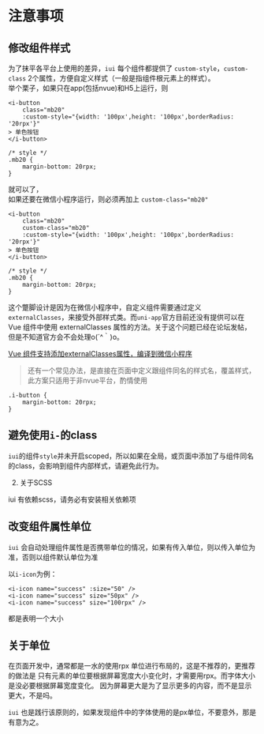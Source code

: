# 注意事项

## 修改组件样式

为了抹平各平台上使用的差异，`iui` 每个组件都提供了 `custom-style`，`custom-class` 2个属性，方便自定义样式（一般是指组件根元素上的样式）。  
举个栗子，如果只在app(包括nvue)和H5上运行，则

```vue
<i-button 
    class="mb20" 
    :custom-style="{width: '100px',height: '100px',borderRadius: '20rpx'}"
> 单色按钮
</i-button>

/* style */
.mb20 {
    margin-bottom: 20rpx;
}
```

就可以了，  
如果还要在微信小程序运行，则必须再加上 `custom-class="mb20" `

```vue
<i-button 
    class="mb20" 
    custom-class="mb20" 
    :custom-style="{width: '100px',height: '100px',borderRadius: '20rpx'}"
> 单色按钮
</i-button>

/* style */
.mb20 {
    margin-bottom: 20rpx;
}
```

这个蹩脚设计是因为在微信小程序中，自定义组件需要通过定义 `externalClasses`，来接受外部样式类。而`uni-app`官方目前还没有提供可以在Vue 组件中使用 externalClasses 属性的方法。关于这个问题已经在论坛发帖，但是不知道官方会不会处理o(´^｀)o。

[Vue 组件支持添加externalClasses属性，编译到微信小程序](https://ask.dcloud.net.cn/question/108141)

> 还有一个常见办法，是直接在页面中定义跟组件同名的样式名，覆盖样式，此方案只适用于非nvue平台，酌情使用

```style
.i-button {
    margin-bottom: 20rpx;
}
```

## 避免使用`i-`的class

`iui`的组件`style`并未开启scoped，所以如果在全局，或页面中添加了与组件同名的class，会影响到组件内部样式，请避免此行为。

2. 关于SCSS

iui 有依赖scss，请务必有安装相关依赖项

## 改变组件属性单位

`iui` 会自动处理组件属性是否携带单位的情况，如果有传入单位，则以传入单位为准，否则以组件默认单位为准

以`i-icon`为例：
```
<i-icon name="success" :size="50" />
<i-icon name="success" size="50px" />
<i-icon name="success" size="100rpx" />
```
都是表明一个大小

## 关于单位

在页面开发中，通常都是一水的使用rpx 单位进行布局的，这是不推荐的，更推荐的做法是
只有元素的单位要根据屏幕宽度大小变化时，才需要用rpx。而字体大小是没必要根据屏幕宽度变化。
因为屏幕更大是为了显示更多的内容，而不是显示更大，不是吗。

`iui` 也是践行该原则的，如果发现组件中的字体使用的是px单位，不要意外，那是有意为之。